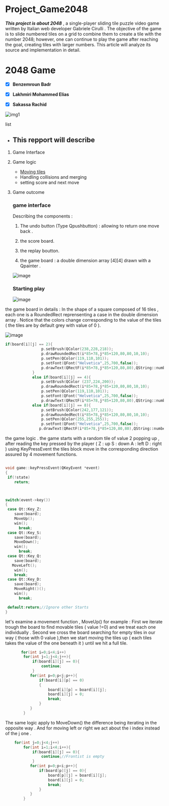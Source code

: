 # Project_Game2048
_**This project is about 2048**_ , a single-player sliding tile puzzle video game written by Italian web developer Gabriele Cirulli . The objective of the game is to slide numbered tiles on a grid to combine them to create a tile with the number 2048; however, one can continue to play the game after reaching the goal, creating tiles with larger numbers. This article will analyze its source and implementation in detail. 

# 2048 Game

- [x] **Benzemroun Badr**
- [x] **Lakhmiri Mohammed Elias**
- [x] **Sakassa Rachid**


![img1](https://dl2.macupdate.com/images/icons256/50935.png?d=1488812134)

list
- ## This repport will describe 


1. Game Interface
2. Game logic

    - [Moving tiles](#moving-tiles)
    - Handling collisions and merging 
    - setting score and next move 
    
3. Game outcome  



   ### game interface
   
   Describing the components :
   
   1. The undo button (Type Qpushbutton) : allowing to return one move back .
   
   2. the score board.
   3. the replay boutton.
   4. the game board : a double dimension array [4][4] drawn with a Qpainter .
  
    
    ![image](https://user-images.githubusercontent.com/99057013/152624965-6c86025e-839a-4df6-bedb-f24197b99f9f.png)
    
   ### Starting play
   
   ![image](https://user-images.githubusercontent.com/99057013/152625094-277cc86e-4642-4c26-b0b3-ad4cc7773a88.png)
   
 the game board in details : 
 In the shape of a square composed of 16 tiles , each one is a RoundedRect reprensenting a case in the double dimension array  . Notice that the colors change corresponding to    the value of the tiles ( the tiles are  by default grey with value of 0  ).
 
 ![image](https://user-images.githubusercontent.com/99057013/152626177-a40293e9-b37c-43ec-8c65-f9e1fb4c1baa.png)
```c++
if(board[i][j] == 2){
                p.setBrush(QColor(238,228,218));
                p.drawRoundedRect(i*85+78,j*85+120,80,80,10,10);
                p.setPen(QColor(119,110,101));
                p.setFont(QFont("Helvetica",25,700,false));
                p.drawText(QRectF(i*85+78,j*85+120,80,80),QString::number(2),QTextOption(Qt::AlignCenter));
            }
            else if(board[i][j] == 4){
                p.setBrush(QColor (237,224,200));
                p.drawRoundedRect(i*85+78,j*85+120,80,80,10,10);
                p.setPen(QColor(119,110,101));
                p.setFont(QFont("Helvetica",25,700,false));
                p.drawText(QRectF(i*85+78,j*85+120,80,80),QString::number(4),QTextOption(Qt::AlignCenter));}
            else if(board[i][j] == 8){
                p.setBrush(QColor(242,177,121));
                p.drawRoundedRect(i*85+78,j*85+120,80,80,10,10);
                p.setPen(QColor(255,255,255));
                p.setFont(QFont("Helvetica",25,700,false));
               p.drawText(QRectF(i*85+78,j*85+120,80,80),QString::number(8),QTextOption(Qt::AlignCenter));            }
```
   
   the game logic . 
   the game starts with a random tile of value 2 popping up , after reading  the key pressed by the player ( Z : up S : down A : left D : right ) using KeyPressEvent  the tiles block move in the corresponding direction  assured by 4 movement functions.
   ```c++
   
 void game::keyPressEvent(QKeyEvent *event)
{
    if(!state)
       return;



   switch(event->key())
   {
    case Qt::Key_Z:
       save(board);
       MoveUp();
       win();
         break;
    case Qt::Key_S:
       save(board);
       MoveDown();
       win();
         break;
    case Qt::Key_Q:
       save(board);
      MoveLeft();
       win();
       break;
    case Qt::Key_D:
       save(board);
       MoveRight()();
       win();
         break;

    default:return;//Ignore other Starts
   }
   ```
  let's examine a movement function , MoveUp() for example :
  First we iterate trough the board to find movable tiles ( value !=0) and we treat each one individually .
  Second we cross the board  searching for empty tiles in our way ( those with 0 value ),then we start moving the tiles up ( each tiles takes the value of the one beneath  it )   until we hit a full tile.
  
 ```c++
        for(int i=0;i<4;i++)
         for(int j=1;j<4;j++){
             if(board[i][j] == 0){
                 continue;
             }
            for(int p=0;p<j;p++){
                if(board[i][p] == 0)
                {
                    board[i][p] = board[i][j];
                    board[i][j] = 0;
                    break;
                }
            }
         }
```
The same logic apply to  MoveDown() the difference being iterating in the opposite way . And for moving left or right we act about the i index instead of the j one .
 ```c++
     for(int j=0;j<4;j++)
         for(int i=1;i<4;i++){
             if(board[i][j] == 0){
                 continue;//Frontist is empty
             }
            for(int p=0;p<i;p++){
                if(board[p][j] == 0){
                    board[p][j] = board[i][j];
                    board[i][j] = 0;
                    break;
                }
            }
         }
```
